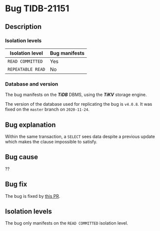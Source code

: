 # Bug TIDB-21151

## Description

### Isolation levels

| Isolation level    | Bug manifests |
|--------------------|---------------|
| `READ COMMITTED`   | Yes           |
| `REPEATABLE READ`  | No            |

### Database and version

The bug manifests on the **_TiDB_** DBMS, using the **_TiKV_** storage engine.

The version of the database used for replicating the bug is `v4.0.8`. It was fixed on the `master` branch on `2020-11-24`.

## Bug explanation

Within the same transaction, a `SELECT` sees data despite a previous update which makes the clause impossible to satisfy.

## Bug cause

??

## Bug fix

The bug is fixed by [this PR](https://github.com/pingcap/tidb/pull/21208/files).

## Isolation levels

The bug only manifests on the `READ COMMITTED` isolation level.